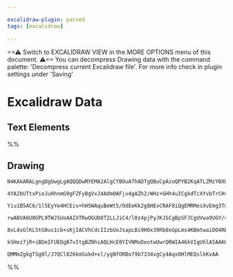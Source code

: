 ```yaml
---

excalidraw-plugin: parsed
tags: [excalidraw]

---
```

==⚠  Switch to EXCALIDRAW VIEW in the MORE OPTIONS menu of this document. ⚠== You can decompress Drawing data with the command palette: 'Decompress current Excalidraw file'. For more info check in plugin settings under 'Saving'


# Excalidraw Data

## Text Elements
%%
## Drawing
```compressed-json
N4KAkARALgngDgUwgLgAQQQDwMYEMA2AlgCYBOuA7hADTgQBuCpAzoQPYB2KqATLZMzYBXUtiRoIACyhQ4zZAHoFAc0JRJQgEYA6bGwC2CgF7N6hbEcK4OCtptbErHALRY8RMpWdx8Q1TdIEfARcZgRmBShcZQUebQBGAGYEmjoghH0EDihmbgBtcDBQMBKIEm4IIQB9ADlSTQBBAE5MJoBhKAAtGoBNUjhegHkADgArVJLIWEQKog4kflLMbmd4

4YA2bUTtxPieJuHhnmG9gFZFyBgVxJ4Adm0AFjv4gAZh2/WHz+GHh4uICgkdTcXYvbTrCHrHinJofU5Q86FSCSBCEZTSbgPYb/azKYLcF7/ZhQUhsADWCDabHwbFIFQAxPEEEymRNSppcNgycpSUIOMQqTS6RISdZmHBcIFsmzIAAzQj4fAAZVg+Ikgg8MogxNJFIA6kDJNw+EjtSTyQgVTA1egNeV/rz0fNmLk0PF/mwJdg1Fc3S9CaaecI4ABJ

Yiu1B5AC6/1l5EyYe4HCEiv+hH5WAquBeWt5/OdEeKk2g8HEvCRAF8iQgEMRMesXvEmg3Tu7TYwWOwuGhbtj20xWJwapwxNx4g9TkcHjdW2nmAARdJQWvcElCBD/TTCfkAUWCmWyEeTqdNQjgxFwy7rbtup2h8UnnwfTX+czJSZT+FfbC5K7QsoIMJ/jgNh0xyfIkTAApJhKAMYLAF5IJjSDoJg0FwUhaFYXWeFoQuEosSQpFkOLfBQigKl9H0NQ

rwABVA6U0GPL9TWJSUoAAIXTRwOGUD8T2LLJiC4/l0z4pjPyJKJSCgBpSFJCgUVwa9UGY/4hLkhSlJUtTTRA/AYGUThuAA/AwkKCtwBIiBcDgOAVUvMsi2gFFMgqC9SHfRYGEIBAKA4zluTzAVqVpBlZQiyK2QgbARClKAQ2XfQVV1SlQuFdBGWZbLoti+SsgSpKAq5IM+RCoUKlFDhxUlArcrigrEoyAAxBVlVVMttWpe1Chihrsia5LzX1Q1jW

8vL4sGlKLStG0us1cb+sKjIACVhCdcIIzbUoJsapLBi9H0x39Rb8oGpLms4KBmtwaiDO4REdqWwbLuyJVCCMMseDgyBdvOjIABUsFkohlG7dBgllKB6rO5ahvYzS2EUkIdMk3q/rhnd+UR5HlKzeSkZhyakpxgHSwqYLouYbBSUVAANTFTgeDCIXeRt4luNZb286nafwHpuChZnTlufZEludnOcObyjDYAxuCLSB6AIdcxws07idW7diALCntein

kSHez7jR+iBDeIFUEDgB7vItgBZNhiAQLHcE0YIVNMoDeotwUwrQRWIA46kVIgUhlA5AAKHgOeoXhY/j2447BU4AEotRWhBlBTSUKYj3Bo8SQleCLuOeFL1AU/T9X0aW6aKQOqAuyPNHSjjW6EEzjNSDEhXTSyN2PdXUh13+bAiBttA1w3U0OA74fR9NYQoDmMtp5r0o7FGBBsByJU57gR3ndd92/1QL2Z9KTkm8YAG5fwPvi2mTqwmCXeuy1WLi

QMMmZgkgTSg0l/J7QCl826kmSukd+xl/ygNfORBo79b7334vgCy4Aqx0HlMEQslkKxAA
```
%%